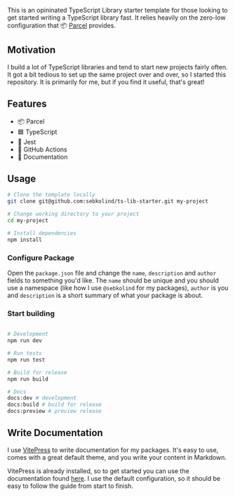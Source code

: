 This is an opininated TypeScript Library starter template for those looking to get started writing a TypeScript library fast.
It relies heavily on the zero-low configuration that 📦 [Parcel](https://parceljs.org) provides.

## Motivation

I build a lot of TypeScript libraries and tend to start new projects fairly often.
It got a bit tedious to set up the same project over and over, so I started this repository.
It is primarily for me, but if you find it useful, that's great!

## Features

- 📦 Parcel
- 🟦 TypeScript
- 🧪 Jest
- 🐙 GitHub Actions
- 📝 Documentation

## Usage

```sh
# Clone the template locally
git clone git@github.com:sebkolind/ts-lib-starter.git my-project

# Change working directory to your project
cd my-project

# Install dependencies
npm install
```

### Configure Package

Open the `package.json` file and change the `name`, `description` and `author` fields to something you'd like.
The `name` should be unique and you should use a namespace (like how I use `@sebkolind` for my packages),
`author` is you and `description` is a short summary of what your package is about.

### Start building

```sh

# Development
npm run dev

# Run tests
npm run test

# Build for release
npm run build

# Docs
docs:dev # development
docs:build # build for release
docs:preview # preview release
```

## Write Documentation

I use [VitePress](https://vitepress.dev/) to write documentation for my packages. It's easy to use, comes
with a great default theme, and you write your content in Markdown.

VitePress is already installed, so to get started you can use the documentation found [here](https://vitepress.dev/guide/getting-started). 
I use the default configuration, so it should be easy to follow the guide from start to finish.
